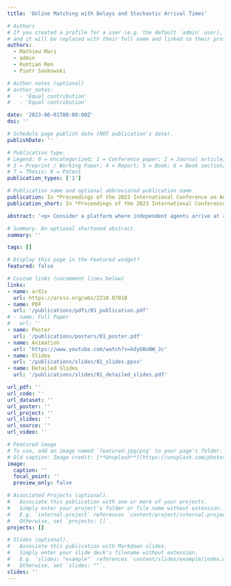 ```yaml
---
title: 'Online Matching with Delays and Stochastic Arrival Times'

# Authors
# If you created a profile for a user (e.g. the default `admin` user), write the username (folder name) here
# and it will be replaced with their full name and linked to their profile.
authors:
  - Mathieu Mari
  - admin
  - Runtian Ren
  - Piotr Sankowski

# Author notes (optional)
# author_notes:
#   - 'Equal contribution'
#   - 'Equal contribution'

date: '2023-06-01T00:00:00Z'
doi: ''

# Schedule page publish date (NOT publication's date).
publishDate: ''

# Publication type.
# Legend: 0 = Uncategorized; 1 = Conference paper; 2 = Journal article;
# 3 = Preprint / Working Paper; 4 = Report; 5 = Book; 6 = Book section;
# 7 = Thesis; 8 = Patent
publication_types: ['1']

# Publication name and optional abbreviated publication name.
publication: In *Proceedings of the 2023 International Conference on Autonomous Agents and Multiagent Systems* **(AAMAS '23)**
publication_short: In *Proceedings of the 2023 International Conference on Autonomous Agents and Multiagent Systems* **(AAMAS '23)**

abstract: '<p> Consider a platform where independent agents arrive at random times and need to be matched into pairs, eventually after waiting for some time. This, for example, models job markets, gaming platforms, kidney exchange programs, etc. The role of the platform is to decide how to match agents together while optimizing two conflicting objectives: the quality of the matching produced, and the total waiting time of the agents. This can be modeled as an online problem called Min-cost Perfect Matching with Delays (MPMD), which has recently drawn a lot of attention. It is known that in the case when agents&#39; arrive in an adversarial order, no online algorithm can achieve a constant-competitive ratio. <p> In this paper, we study the more realistic case where agents arrival times follow some stochastic assumptions, and we present two matching mechanisms, which give constant-competitive solutions. The first one is a simple greedy algorithm in which agents act in a distributed manner requiring only local communication. The second one builds global analysis tools in order to obtain even better performance guarantees. This result is rather surprising as the greedy approach cannot achieve a competitive ratio better than $O(m^{\log 1.5 + \varepsilon})$ in the adversarial model, where $m$ denotes the number of agents. Finally, we extend our results to the case where the delay cost corresponds to an arbitrary positive and non-decreasing function of the waiting time, as well as the case where the platform is allowed to pay a penalty cost to clear some agents&#39; requests. {{< youtube kdyO0xNW_Jc >}}'

# Summary. An optional shortened abstract.
summary: ''

tags: []

# Display this page in the Featured widget?
featured: false

# Custom links (uncomment lines below)
links:
- name: arXiv
  url: https://arxiv.org/abs/2210.07018
- name: PDF
  url: '/publications/pdfs/01_publication.pdf'
# - name: Full Paper
#   url: ''
- name: Poster
  url: '/publications/posters/01_poster.pdf'
- name: Animation
  url: 'https://www.youtube.com/watch?v=kdyO0xNW_Jc'
- name: Slides
  url: '/publications/slides/01_slides.ppsx'
- name: Detailed Slides
  url: '/publications/slides/01_detailed_slides.pdf'

url_pdf: ''
url_code: ''
url_dataset: ''
url_poster: ''
url_project: ''
url_slides: ''
url_source: ''
url_video: ''

# Featured image
# To use, add an image named `featured.jpg/png` to your page's folder.
# Old caption: Image credit: [**Unsplash**](https://unsplash.com/photos/pLCdAaMFLTE)
image:
  caption: ''
  focal_point: ''
  preview_only: false

# Associated Projects (optional).
#   Associate this publication with one or more of your projects.
#   Simply enter your project's folder or file name without extension.
#   E.g. `internal-project` references `content/project/internal-project/index.md`.
#   Otherwise, set `projects: []`.
projects: []

# Slides (optional).
#   Associate this publication with Markdown slides.
#   Simply enter your slide deck's filename without extension.
#   E.g. `slides: "example"` references `content/slides/example/index.md`.
#   Otherwise, set `slides: ""`.
slides: ''
---
```


<!-- {{% callout note %}}
Click the _Cite_ button above to demo the feature to enable visitors to import publication metadata into their reference management software.
{{% /callout %}}

{{% callout note %}}
Create your slides in Markdown - click the _Slides_ button to check out the example.
{{% /callout %}}

Supplementary notes can be added here, including [code, math, and images](https://wowchemy.com/docs/writing-markdown-latex/). -->
